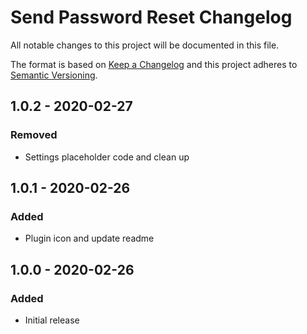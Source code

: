 # Send Password Reset Changelog

All notable changes to this project will be documented in this file.

The format is based on [Keep a Changelog](http://keepachangelog.com/) and this project adheres to [Semantic Versioning](http://semver.org/).

## 1.0.2 - 2020-02-27
### Removed
- Settings placeholder code and clean up

## 1.0.1 - 2020-02-26
### Added
- Plugin icon and update readme

## 1.0.0 - 2020-02-26
### Added
- Initial release
